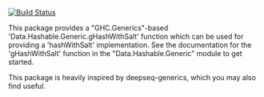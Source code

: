 [![Build Status](https://secure.travis-ci.org/wowus/hashable-generics.png)](http://travis-ci.org/wowus/hashable-generics)

This package provides a "GHC.Generics"-based 'Data.Hashable.Generic.gHashWithSalt'
function which can be used for providing a 'hashWithSalt' implementation.
See the documentation for the 'gHashWithSalt' function in the
"Data.Hashable.Generic" module to get started.

This package is heavily inspired by deepseq-generics, which you may also find
useful.
